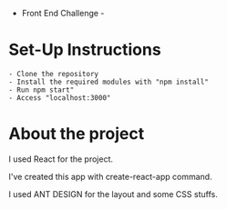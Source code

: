 - Front End Challenge -

# Set-Up Instructions

```
- Clone the repository
- Install the required modules with "npm install"
- Run npm start"
- Access "localhost:3000"
```

# About the project

I used React for the project.

I've created this app with create-react-app command.

I used ANT DESIGN for the layout and some CSS stuffs.

